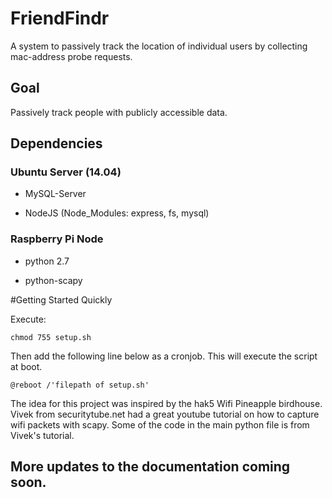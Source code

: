 # FriendFindr
A system to passively track the location of individual users by collecting mac-address probe requests.
## Goal
Passively track people with publicly accessible data.

## Dependencies

### Ubuntu Server (14.04)
* MySQL-Server

* NodeJS (Node_Modules: express, fs, mysql)

### Raspberry Pi Node
* python 2.7

* python-scapy

#Getting Started Quickly

Execute:

`chmod 755 setup.sh`

Then add the following line below as a cronjob. This will execute the script at boot.

`@reboot /'filepath of setup.sh'`

The idea for this project was inspired by the hak5 Wifi Pineapple birdhouse. Vivek from securitytube.net had a great youtube tutorial on how to capture wifi packets with scapy. Some of the code in the main python file is from Vivek's tutorial.

## More updates to the documentation coming soon.
